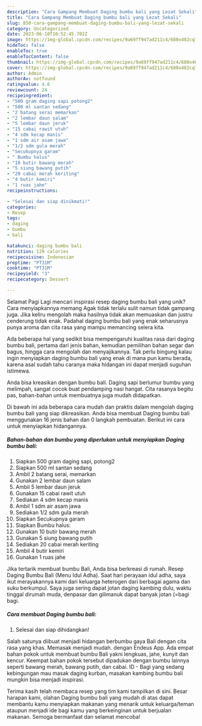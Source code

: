 ```yaml
---
description: "Cara Gampang Membuat Daging bumbu bali yang Lezat Sekali"
title: "Cara Gampang Membuat Daging bumbu bali yang Lezat Sekali"
slug: 850-cara-gampang-membuat-daging-bumbu-bali-yang-lezat-sekali
category: Uncategorized
date: 2023-06-10T10:52:45.702Z
image: https://img-global.cpcdn.com/recipes/9a69ff947ad211c4/680x482cq70/daging-bumbu-bali-foto-resep-utama.jpg
hideToc: false
enableToc: true
enableTocContent: false
thumbnail: https://img-global.cpcdn.com/recipes/9a69ff947ad211c4/680x482cq70/daging-bumbu-bali-foto-resep-utama.jpg
cover: https://img-global.cpcdn.com/recipes/9a69ff947ad211c4/680x482cq70/daging-bumbu-bali-foto-resep-utama.jpg
author: Admin
authorAv: notfound
ratingvalue: 4.6
reviewcount: 24
recipeingredient:
- "500 gram daging sapi potong2"
- "500 ml santan sedang"
- "2 batang serai memarkan"
- "2 lembar daun salam"
- "5 lembar daun jeruk"
- "15 cabai rawit utuh"
- "4 sdm kecap manis"
- "1 sdm air asam jawa"
- "1/2 sdm gula merah"
- "Secukupnya garam"
- " Bumbu halus"
- "10 butir bawang merah"
- "5 siung bawang putih"
- "20 cabai merah keriting"
- "4 butir kemiri"
- "1 ruas jahe"
recipeinstructions:

- "Selesai dan siap dinikmati!"
categories:
- Resep
tags:
- daging
- bumbu
- bali

katakunci: daging bumbu bali 
nutrition: 129 calories
recipecuisine: Indonesian
preptime: "PT31M"
cooktime: "PT31M"
recipeyield: "3"
recipecategory: Dessert

---
```



Selamat Pagi Lagi mencari inspirasi resep daging bumbu bali yang unik? Cara menyiapkannya memang Agak tidak terlalu sulit namun tidak gampang juga. Jika keliru mengolah maka hasilnya tidak akan memuaskan dan justru cenderung tidak enak. Padahal daging bumbu bali yang enak seharusnya punya aroma dan cita rasa yang mampu memancing selera kita.


Ada beberapa hal yang sedikit bisa mempengaruhi kualitas rasa dari daging bumbu bali, pertama dari jenis bahan, kemudian pemilihan bahan segar dan bagus, hingga cara mengolah dan menyajikannya. Tak perlu bingung kalau ingin menyiapkan daging bumbu bali yang enak di mana pun kamu berada, karena asal sudah tahu caranya maka hidangan ini dapat menjadi suguhan istimewa.

Anda bisa kreasikan dengan bumbu bali. Daging sapi berlumur bumbu yang melimpah, sangat cocok buat pendamping nasi hangat. Cita rasanya begitu pas, bahan-bahan untuk membuatnya juga mudah didapatkan.


Di bawah ini ada beberapa cara mudah dan praktis dalam mengolah daging bumbu bali yang siap dikreasikan. Anda bisa membuat Daging bumbu bali menggunakan 16 jenis bahan dan 0 langkah pembuatan. Berikut ini cara untuk menyiapkan hidangannya.

<!--inarticleads1-->

##### Bahan-bahan dan bumbu yang diperlukan untuk menyiapkan Daging bumbu bali:

1. Siapkan 500 gram daging sapi, potong2
1. Siapkan 500 ml santan sedang
1. Ambil 2 batang serai, memarkan
1. Gunakan 2 lembar daun salam
1. Ambil 5 lembar daun jeruk
1. Gunakan 15 cabai rawit utuh
1. Sediakan 4 sdm kecap manis
1. Ambil 1 sdm air asam jawa
1. Sediakan 1/2 sdm gula merah
1. Siapkan Secukupnya garam
1. Siapkan  Bumbu halus:
1. Gunakan 10 butir bawang merah
1. Gunakan 5 siung bawang putih
1. Sediakan 20 cabai merah keriting
1. Ambil 4 butir kemiri
1. Gunakan 1 ruas jahe


Jika tertarik membuat bumbu Bali, Anda bisa berkreasi di rumah. Resep Daging Bumbu Bali (Menu Idul Adha). Saat hari perayaan idul adha, saya ikut merayakannya kami dari keluarga heterogen dari berbagai agama dan suku berkumpul. Saya juga sering dapat jotan daging kambing dulu, waktu tinggal dirumah muda, denpasar dan gilimanuk dapat banyak jotan (=bagi bagi. 

<!--inarticleads2-->

##### Cara membuat Daging bumbu bali:


1. Selesai dan siap dihidangkan!

Salah satunya diibuat menjadi hidangan berbumbu gaya Bali dengan cita rasa yang khas. Memasak menjadi mudah. dengan Endeus App. Ada empat bahan pokok untuk membuat bumbu Bali yakni lengkuas, jahe, kunyit dan kencur. Keempat bahan pokok tersebut dipadukan dengan bumbu lainnya seperti bawang merah, bawang putih, dan cabai. ID - Bagi yang sedang kebingungan mau masak daging kurban, masakan kambing bumbu bali mungkin bisa menjadi inspirasi. 

Terima kasih telah membaca resep yang tim kami tampilkan di sini. Besar harapan kami, olahan Daging bumbu bali yang mudah di atas dapat membantu kamu menyiapkan makanan yang menarik untuk keluarga/teman ataupun menjadi ide bagi kamu yang berkeinginan untuk berjualan makanan. Semoga bermanfaat dan selamat mencoba!
